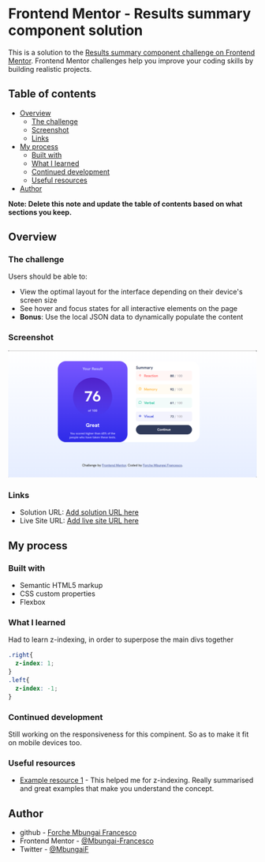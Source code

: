 # Frontend Mentor - Results summary component solution

This is a solution to the [Results summary component challenge on Frontend Mentor](https://www.frontendmentor.io/challenges/results-summary-component-CE_K6s0maV). Frontend Mentor challenges help you improve your coding skills by building realistic projects. 

## Table of contents

- [Overview](#overview) 
  - [The challenge](#the-challenge)
  - [Screenshot](#screenshot)
  - [Links](#links)
- [My process](#my-process)
  - [Built with](#built-with)
  - [What I learned](#what-i-learned)
  - [Continued development](#continued-development)
  - [Useful resources](#useful-resources)
- [Author](#author)

**Note: Delete this note and update the table of contents based on what sections you keep.**

## Overview

### The challenge

Users should be able to:

- View the optimal layout for the interface depending on their device's screen size
- See hover and focus states for all interactive elements on the page
- **Bonus**: Use the local JSON data to dynamically populate the content

### Screenshot

![](./Screenshots/Screenshot2.png)

### Links

- Solution URL: [Add solution URL here](https://your-solution-url.com)
- Live Site URL: [Add live site URL here](https://mbungai-francesco.github.io/Results-summary-component/)

## My process

### Built with

- Semantic HTML5 markup
- CSS custom properties
- Flexbox


### What I learned

Had to learn z-indexing, in order to superpose the main divs together

```css
.right{
  z-index: 1;
}
.left{
  z-index: -1;
}
```

### Continued development

Still working on the responsiveness for this compinent. So as to make it fit on mobile devices too.

### Useful resources

- [Example resource 1](https://developer.mozilla.org/en-US/docs/Web/CSS/z-index) - This helped me for  z-indexing. Really summarised and great examples that make you understand the concept.

## Author

- github - [Forche Mbungai Francesco](https://www.your-site.com)
- Frontend Mentor - [@Mbungai-Francesco](https://www.frontendmentor.io/profile/Mbungai-Francesco)
- Twitter - [@MbungaiF](https://www.twitter.com/MbungaiF)

